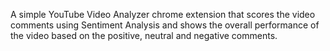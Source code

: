A simple YouTube Video Analyzer chrome extension that scores the video comments using Sentiment Analysis and shows the overall performance of the video based on the positive, neutral and negative comments.
